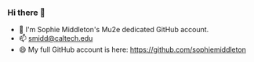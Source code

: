 ### Hi there 👋


- 🔭 I'm Sophie Middleton's Mu2e dedicated GitHub account.
- 📫 smidd@caltech.edu
- 😄 My full GitHub account is here: https://github.com/sophiemiddleton

<!--
**sophieMu2e/sophieMu2e** is a ✨ _special_ ✨ repository because its `README.md` (this file) appears on your GitHub profile.

Here are some ideas to get you started:

- 🔭 I’m currently working on ...
- 🌱 I’m currently learning ...
- 👯 I’m looking to collaborate on ...
- 🤔 I’m looking for help with ...
- 💬 Ask me about ...
- 📫 How to reach me: ...
- 😄 Pronouns: ...
- ⚡ Fun fact: ...
-->
